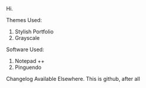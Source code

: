 Hi.

Themes Used: 
1. Stylish Portfolio
2. Grayscale

Software Used:
1. Notepad ++
2. Pinguendo

Changelog Available Elsewhere. This is github, after all